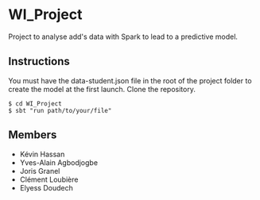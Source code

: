 # WI_Project
Project to analyse add's data with Spark to lead to a predictive model. 


## Instructions 
You must have the data-student.json file in the root of the project folder to create the model at the first launch.
Clone the repository.

```shell
$ cd WI_Project
$ sbt "run path/to/your/file"
```

## Members 
* Kévin Hassan 
* Yves-Alain Agbodjogbe
* Joris Granel
* Clément Loubière
* Elyess Doudech
